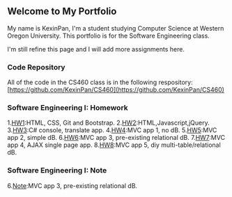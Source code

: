 ## Welcome to My Portfolio

My name is KexinPan, I'm a student studying Computer Science at Western Oregon University. This portfolio is for the Software Engineering class.

I'm still refine this page and I will add more assignments here.

### Code Repository

All of the code in the CS460 class is in the following respository:
[https://github.com/KexinPan/CS460](https://github.com/KexinPan/CS460)

### Software Engineering I: Homework

1.[HW1](CS460/HW1/):HTML, CSS, Git and Bootstrap.
2.[HW2](CS460/HW2/):HTML,Javascript,jQuery.
3.[HW3](CS460/HW3/):C# console, translate app.
4.[HW4](CS460/HW4/):MVC app 1, no dB.
5.[HW5](CS460/HW5/):MVC app 2, simple dB.
6.[HW6](CS460/HW6/):MVC app 3, pre-existing relational dB.
7.[HW7](CS460/HW7/):MVC app 4, AJAX single page app.
8.[HW8](CS460/HW8/):MVC app 5, diy multi-table/relational dB.

### Software Engineering I: Note

6.[Note](Note/HW6/note.md):MVC app 3, pre-existing relational dB.

